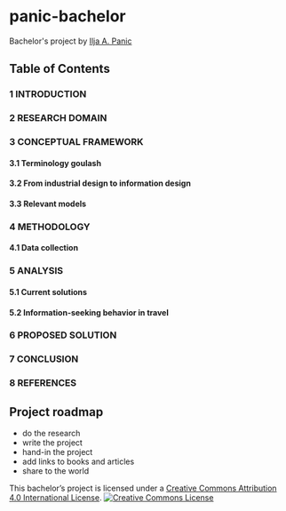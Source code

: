 # panic-bachelor

Bachelor's project by [Ilja A. Panic](http://iljapanic.me)


## Table of Contents


### 1 INTRODUCTION


### 2 RESEARCH DOMAIN


### 3 CONCEPTUAL FRAMEWORK

#### 3.1 Terminology goulash
#### 3.2 From industrial design to information design
#### 3.3 Relevant models

### 4 METHODOLOGY
    
#### 4.1 Data collection

### 5 ANALYSIS

#### 5.1 Current solutions

#### 5.2 Information-seeking behavior in travel

### 6 PROPOSED SOLUTION

### 7 CONCLUSION

### 8 REFERENCES




## Project roadmap

- do the research
- write the project
- hand-in the project
- add links to books and articles
- share to the world



This bachelor’s project is licensed under a [Creative Commons Attribution 4.0 International License](http://creativecommons.org/licenses/by-sa/4.0/).
<a rel="license" href="http://creativecommons.org/licenses/by-sa/4.0/"><img alt="Creative Commons License" style="border-width:0" src="https://i.creativecommons.org/l/by-sa/4.0/88x31.png" /></a>
